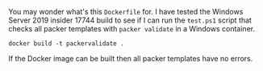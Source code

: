 You may wonder what's this `Dockerfile` for. I have tested the Windows Server 2019 insider 17744 build
to see if I can run the `test.ps1` script that checks all packer templates with `packer validate` in a Windows container.

```
docker build -t packervalidate .
```

If the Docker image can be built then all packer templates have no errors.
